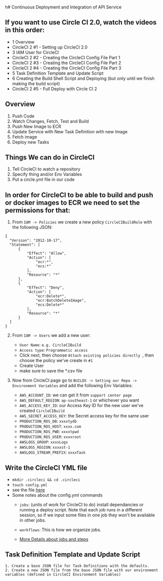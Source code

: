 h# Continuous Deployment and Integration of API Service


## If you want to use Circle CI 2.0, watch the videos in this order:
  * 1 Overview
  * CircleCI 2 #1 - Setting up CircleCI 2.0
  * 3 IAM User for CircleCI
  * CircleCI 2 #2 - Creating the CircleCI Config File Part 1
  * CircleCI 2 #3 - Creating the CircleCI Config File Part 2
  * CircleCI 2 #4 - Creating the CircleCI Config File Part 3
  * 5 Task Definition Template and Update Script
  * 6 Creating the Build Shell Script and Deploying (but only until we finish making
    the build script)
  * CircleCI 2 #5 - Full Deploy with Circle CI 2

## Overview
  1. Push Code
  2. Watch Changes, Fetch, Test and Build
  3. Push New Image to ECR
  4. Update Service with New Task Definition with new Image
  5. Fetch image
  6. Deploy new Tasks
  
## Things We can do in CircleCI
  1. Tell CircleCI to watch a repository
  2. Specify thing and/or Env Variables
  3. Put a circle.yml file in our code
  
## In order for CircleCI to be able to build and push or docker images to ECR we need to set the permissions for that:
  1. From `IAM -> Policies` we create a new policy `CircleCIBuildRole` with the following JSON:
  ```
  {
    "Version": "2012-10-17",
    "Statement": [
        {
            "Effect": "Allow",
            "Action": [
                "ecr:*",
                "ecs:*"
            ],
            "Resource": "*"
        },
        {
            "Effect": "Deny",
            "Action": [
                "ecr:Delete*",
                "ecr:BatchDeleteImage",
                "ecs:Delete*"
            ],
            "Resource": "*"
        }
    ]
  }
  ```
  
  2. From `IAM -> Users` we add a new user:
     * `User Name`: `e.g. CircleCIBuild`
     * `Access type`: `Programmatic access`
     * Click next, then choose `Attach existing policies directly `, then choose the policy we've create in `#1`
     * Create User
     * make sure to save the *.csv file
     
  3. Now from CircleCI page go to `BUILDS -> Setting our Repo -> Environment Variables` and add the following Env Variables:
     * `AWS_ACCOUNT_ID`: we can get it from `support center page`
     * `AWS_DEFAULT_REGION`: `ap-southeast-1` or whichever you want
     * `AWS_ACCESS_KEY_ID`: our Access Key ID for the new user we've created `CircleCIBuild`
     * `AWS_SECRET_ACCESS_KEY`: the Secret access key for the same user
     * `PRODUCTION_RDS_DB`:	`xxxxtydb`
     * `PRODUCTION_RDS_HOST`:	`xxxx.com`
     * `PRODUCTION_RDS_PWD`: `xxxxtpwd`
     * `PRODUCTION_RDS_USER`: `xxxxroot`
     * `AWSLOGS_GROUP`:	`xxxxLogs`
     * `AWSLOGS_REGION`: `xxxxst-1`
     * `AWSLOGS_STREAM_PREFIX`:	`xxxxTask`
 
## Write the CircleCI YML file
  * `mkdir .circleci && cd .circleci`
  * `touch config.yml`
  * see the file [here](https://github.com/zoro16/devops-aws/blob/master/.circleci/config.yml)
  * Some notes about the config.yml commands
    * `jobs`: (units of work for CircleCI to do) install dependancies or running a deploy script. Note that each job runs in a different session, so if we input some files in one job they won't be available in other jobs.
    * `workflows`: This is how we organize jobs.
    
    * [More Details about jobs and steps](https://circleci.com/docs/2.0/jobs-steps/)
    

## Task Definition Template and Update Script 
    1. Create a base JSON file for Task Definitions with the defaults.
    2. Create a new JSON file from the base JSON file with our environment variables (defined in CircleCI Environment Variables)
    
